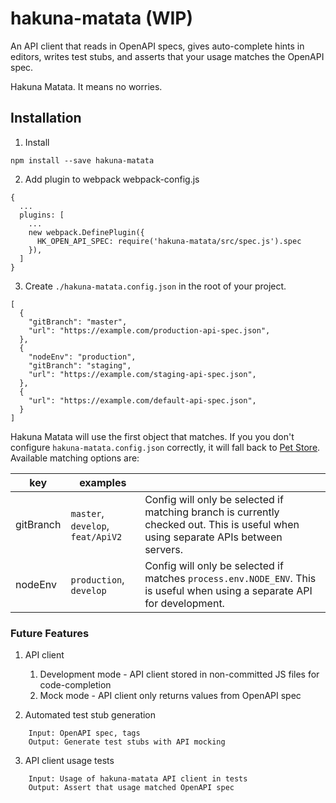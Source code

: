 # hakuna-matata (WIP)

An API client that reads in OpenAPI specs, gives auto-complete hints in editors, writes test stubs, and asserts that your usage matches the OpenAPI spec.

Hakuna Matata. It means no worries.

## Installation

1. Install
```
npm install --save hakuna-matata
```

2. Add plugin to webpack
webpack-config.js

```
{
  ...
  plugins: [
    ...
    new webpack.DefinePlugin({
      HK_OPEN_API_SPEC: require('hakuna-matata/src/spec.js').spec
    }),
  ]
}
```

3. Create `./hakuna-matata.config.json` in the root of your project.
```
[
  {
    "gitBranch": "master",
    "url": "https://example.com/production-api-spec.json",
  },
  {
    "nodeEnv": "production",
    "gitBranch": "staging",
    "url": "https://example.com/staging-api-spec.json",
  },
  {
    "url": "https://example.com/default-api-spec.json",
  }
]
```

Hakuna Matata will use the first object that matches. If you you don't configure `hakuna-matata.config.json` correctly, it will fall back to [Pet Store](https://petstore.swagger.io/v2/swagger.json). Available matching options are:

| key | examples | |
| --- | --- | --- |
| gitBranch | `master`, `develop`, `feat/ApiV2` | Config will only be selected if matching branch is currently checked out. This is useful when using separate APIs between servers. |
| nodeEnv | `production`, `develop` | Config will only be selected if matches `process.env.NODE_ENV`. This is useful when using a separate API for development. |


### Future Features

1. API client
    1. Development mode - API client stored in non-committed JS files for code-completion
    2. Mock mode - API client only returns values from OpenAPI spec

2. Automated test stub generation
```
    Input: OpenAPI spec, tags
    Output: Generate test stubs with API mocking
```

3. API client usage tests
```
    Input: Usage of hakuna-matata API client in tests
    Output: Assert that usage matched OpenAPI spec
```
